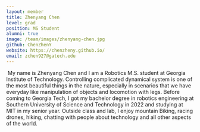```yaml
---
layout: member
title: Zhenyang Chen
level: grad
position: MS Student
alumni: true
image: /team/images/zhenyang-chen.jpg
github: ChenZhenY
website: https://chenzheny.github.io/
email: zchen927@gatech.edu
---
```

​
My name is Zhenyang Chen and I am a Robotics M.S. student at Georgia Institute of Technology. Controlling complicated dynamical system is one of the most beautiful things in the nature, especially in scenarios that we have everyday like manipulation of objects and locomotion with legs. Before coming to Georgia Tech, I got my bachelor degree in robotics engineering at Southern University of Science and Technology in 2022 and studying at MIT in my senior year. Outside class and lab, I enjoy mountain Biking, racing drones, hiking, chatting with people about technology and all other aspects of the world.